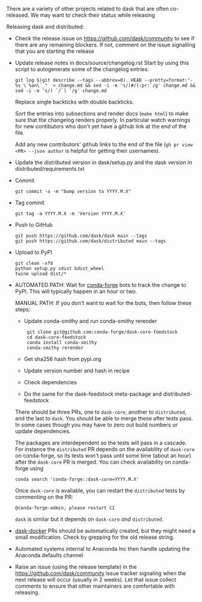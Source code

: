 There are a variety of other projects related to dask that are often
co-released. We may want to check their status while releasing

Releasing dask and distributed:

* Check the release issue on https://github.com/dask/community to see if there
  are any remaining blockers. If not, comment on the issue signalling that you
  are starting the release


* Update release notes in docs/source/changelog.rst
  Start by using this script to autogenerate some of the changelog entries:

      git log $(git describe --tags --abbrev=0)..HEAD --pretty=format:"- %s \`%an\`_"  > change.md && sed -i -e 's/(#/(:pr:`/g' change.md && sed -i -e 's/) `/`) `/g' change.md

  Replace single backticks with double backticks.

  Sort the entries into subsections and render docs (``make html``) to make
  sure that the changelog renders properly. In particular watch warnings for
  new contibutors who don't yet have a github link at the end of the file.

  Add any new contributors' github links to the end of the file
  (``gh pr view <PR> --json author`` is helpful for getting their usernames).

* Update the distributed version in dask/setup.py and the dask version
  in distributed/requirements.txt

* Commit

      git commit -a -m "bump version to YYYY.M.X"

* Tag commit

      git tag -a YYYY.M.X -m 'Version YYYY.M.X'

* Push to GitHub

      git push https://github.com/dask/dask main --tags
      git push https://github.com/dask/distributed main --tags

* Upload to PyPI

      git clean -xfd
      python setup.py sdist bdist_wheel
      twine upload dist/*

* AUTOMATED PATH: Wait for [conda-forge](https://conda-forge.github.io) bots to track the
  change to PyPI. This will typically happen in an hour or two.

  MANUAL PATH: If you don't want to wait for the bots, then follow these steps:
    * Update conda-smithy and run conda-smithy rerender

           git clone git@github.com:conda-forge/dask-core-feedstock
           cd dask-core-feedstock
           conda install conda-smithy
           conda-smithy rerender

    * Get sha256 hash from pypi.org
    * Update version number and hash in recipe
    * Check dependencies
    * Do the same for the dask-feedstock meta-package and distributed-feedstock

  There should be three PRs, one to `dask-core`, another to `distributed`, and the
  last to `dask`. You should be able to merge these after tests pass. In some cases
  though you may have to zero out build numbers or update dependencies.

  The packages are interdependent so the tests will pass in a cascade. For instance
  the  `distributed` PR depends on the availability of `dask-core` on conda-forge, so
  its tests won't pass until some time (about an hour) after the `dask-core` PR is merged.
  You can check availability on conda-forge using

      conda search 'conda-forge::dask-core=YYYY.M.X'

  Once `dask-core` is available, you can restart the `distributed` tests by commenting
  on the PR:

      @conda-forge-admin, please restart CI

  `dask` is similar but it depends on `dask-core` _and_ `distributed`.

* [dask-docker](https://github.com/dask/dask-docker) PRs should be automatically created,
  but they might need a small modification. Check by grepping for the old release string.

* Automated systems internal to Anaconda Inc then handle updating the
  Anaconda defaults channel

* Raise an issue (using the release template) in the https://github.com/dask/community
  issue tracker signaling when the next release will occur (usually in 2 weeks).
  Let that issue collect comments to ensure that other maintainers are comfortable
  with releasing.
